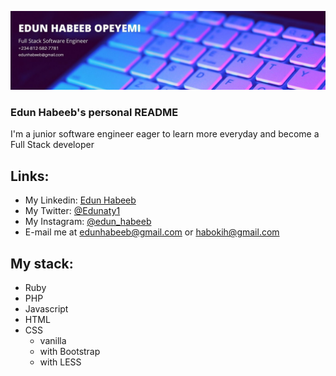![Logo](https://github.com/Edungit/Edungit/blob/main/EDUN_HABEEB_OPEYEMI.jpg)
### Edun Habeeb's personal README

I'm a junior software engineer eager to learn more everyday and become a Full Stack developer

## Links:
* My Linkedin: [Edun Habeeb](https://www.linkedin.com/in/edun-habeeb-635680131/)
* My Twitter: [@Edunaty1](https://twitter.com/Edunaty1)
* My Instagram: [@edun_habeeb](https://www.instagram.com/edun_habeeb/)
* E-mail me at edunhabeeb@gmail.com or habokih@gmail.com
## My stack:
* Ruby
* PHP
* Javascript
* HTML
* CSS
  * vanilla
  * with Bootstrap
  * with LESS
<!--
**Edungit/Edungit** is a ✨ _special_ ✨ repository because its `README.md` (this file) appears on your GitHub profile.


